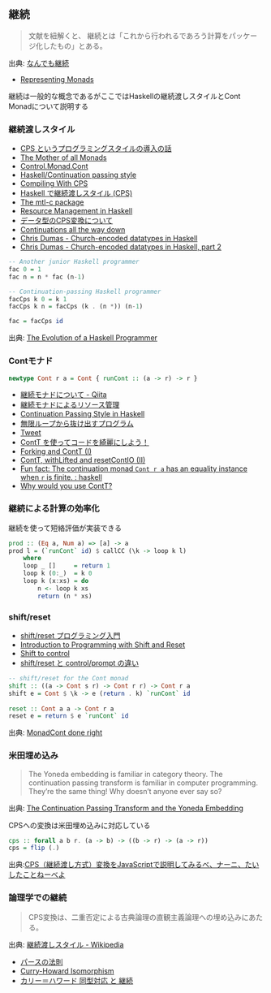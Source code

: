 ## 継続

> 文献を紐解くと、 継続とは「これから行われるであろう計算をパッケージ化したもの」とある。

出典: [なんでも継続](http://practical-scheme.net/docs/cont-j.html)

* [Representing Monads](http://citeseerx.ist.psu.edu/viewdoc/summary?doi=10.1.1.43.8213)

継続は一般的な概念であるがここではHaskellの継続渡しスタイルとCont Monadについて説明する

### 継続渡しスタイル
* [CPS というプログラミングスタイルの導入の話](http://yuzumikan15.hatenablog.com/entry/2015/04/24/094610)
* [The Mother of all Monads](http://blog.sigfpe.com/2008/12/mother-of-all-monads.html)
* [Control.Monad.Cont](https://hackage.haskell.org/package/mtl/docs/Control-Monad-Cont.html)
* [Haskell/Continuation passing style](http://en.wikibooks.org/wiki/Haskell/Continuation_passing_style)
* [Compiling With CPS](http://jozefg.bitbucket.org/posts/2015-04-30-cps.html)
* [Haskell で継続渡しスタイル (CPS)](http://jutememo.blogspot.jp/2011/05/haskell-cps.html)
* [The mtl-c package](https://hackage.haskell.org/package/mtl-c)
* [Resource Management in Haskell](http://aherrmann.github.io/programming/2016/01/04/resource-management-in-haskell/)
* [データ型のCPS変換について](http://myuon-myon.hatenablog.com/entry/2016/05/11/215734)
* [Continuations all the way down](http://teh.id.au/posts/2017/05/10/lambdajam-slides/index.html)
* [Chris Dumas - Church-encoded datatypes in Haskell](http://www.cbdumas.com/posts/church_encoding.html)
* [Chris Dumas - Church-encoded datatypes in Haskell, part 2](http://www.cbdumas.com/posts/church_encoding2.html)


```haskell
-- Another junior Haskell programmer
fac 0 = 1
fac n = n * fac (n-1)

-- Continuation-passing Haskell programmer
facCps k 0 = k 1
facCps k n = facCps (k . (n *)) (n-1)

fac = facCps id
```

出典: [The Evolution of a Haskell Programmer](http://www.willamette.edu/~fruehr/haskell/evolution.html)

### Contモナド

```haskell
newtype Cont r a = Cont { runCont :: (a -> r) -> r }
```

* [継続モナドについて - Qiita](https://qiita.com/sgmryk/items/cb274102cb1062c9158d)
* [継続モナドによるリソース管理](http://qiita.com/tanakh/items/81fc1a0d9ae0af3865cb)
* [Continuation Passing Style in Haskell](http://begriffs.com/posts/2015-06-03-haskell-continuations.html)
* [無限ループから抜け出すプログラム](http://qiita.com/lotz/items/a1ff5725e918e216940e)
* [Tweet](https://twitter.com/cdepillabout/status/972515871301120000)
* [ContT を使ってコードを綺麗にしよう！](https://haskell.e-bigmoon.com/posts/2018/06-26-cont-param.html)
* [Forking and ContT (I)](https://hexagoxel.de/postsforpublish/posts/2018-09-09-cont-part-one.html)
* [ContT, withLifted and resetContIO (II)](https://hexagoxel.de/postsforpublish/posts/2018-09-12-cont-part-two.html)
* [Fun fact: The continuation monad `Cont r a` has an equality instance when `r` is finite. : haskell](https://www.reddit.com/r/haskell/comments/ahu6jp/fun_fact_the_continuation_monad_cont_r_a_has_an/)
* [Why would you use ContT?](https://ro-che.info/articles/2019-06-07-why-use-contt)

### 継続による計算の効率化
継続を使って短絡評価が実装できる  

```haskell
prod :: (Eq a, Num a) => [a] -> a
prod l = (`runCont` id) $ callCC (\k -> loop k l)
    where
    loop _ []     = return 1
    loop k (0:_)  = k 0
    loop k (x:xs) = do
        n <- loop k xs
        return (n * xs)
```

### shift/reset
* [shift/reset プログラミング入門](http://pllab.is.ocha.ac.jp/~asai/cw2011tutorial/main-j.pdf)
* [Introduction to Programming with Shift and Reset](http://www.is.ocha.ac.jp/~asai/cw2011tutorial/main-e.pdf)
* [Shift to control](http://homes.soic.indiana.edu/ccshan/recur/recur.pdf)
* [shift/reset と control/prompt の違い](http://d.hatena.ne.jp/ku-ma-me/20080417/p2)

```haskell
-- shift/reset for the Cont monad
shift :: ((a -> Cont s r) -> Cont r r) -> Cont r a
shift e = Cont $ \k -> e (return . k) `runCont` id
 
reset :: Cont a a -> Cont r a 
reset e = return $ e `runCont` id
```

出典: [MonadCont done right](https://www.haskell.org/haskellwiki/MonadCont_done_right)

### 米田埋め込み

> The Yoneda embedding is familiar in category theory. The continuation passing transform is familiar in computer programming.
> They’re the same thing! Why doesn’t anyone ever say so?

出典: [The Continuation Passing Transform and the Yoneda Embedding](https://golem.ph.utexas.edu/category/2008/01/the_continuation_passing_trans.html)

CPSへの変換は米田埋め込みに対応している

```haskell
cps :: forall a b r. (a -> b) -> ((b -> r) -> (a -> r))
cps = flip (.)
```

出典:[CPS（継続渡し方式）変換をJavaScriptで説明してみるべ、ナーニ、たいしたことねーべよ](http://d.hatena.ne.jp/m-hiyama/20080116/1200468797)

### 論理学での継続

> CPS変換は、二重否定による古典論理の直観主義論理への埋め込みにあたる。

出典: [継続渡しスタイル - Wikipedia](http://ja.wikipedia.org/wiki/%E7%B6%99%E7%B6%9A%E6%B8%A1%E3%81%97%E3%82%B9%E3%82%BF%E3%82%A4%E3%83%AB)

* [パースの法則](https://ja.wikipedia.org/wiki/%E3%83%91%E3%83%BC%E3%82%B9%E3%81%AE%E6%B3%95%E5%89%87)
* [Curry-Howard Isomorphism](http://www.kmonos.net/wlog/61.html#_0538060508)
* [カリー＝ハワード 同型対応 と 継続](https://www.duxca.com/slide/?curry_howard_isomorphism/index.md#/)
